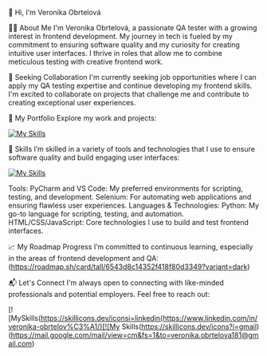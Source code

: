 👋 Hi, I'm Veronika Obrtelová

👩‍💻 About Me
I'm Veronika Obrtelová, a passionate QA tester with a growing interest in frontend development. My journey in tech is fueled by my commitment to ensuring software quality and my curiosity for creating intuitive user interfaces. I thrive in roles that allow me to combine meticulous testing with creative frontend work.

💼 Seeking Collaboration
I'm currently seeking job opportunities where I can apply my QA testing expertise and continue developing my frontend skills. I'm excited to collaborate on projects that challenge me and contribute to creating exceptional user experiences.

🌟 My Portfolio
Explore my work and projects:

[![My Skills](https://skillicons.dev/icons?i=github)](https://veronikaobrtelova.netlify.app)

🚀 Skills
I’m skilled in a variety of tools and technologies that I use to ensure software quality and build engaging user interfaces:

[![My Skills](https://skillicons.dev/icons?i=pycharm,vscode,python,selenium,html,css,js)](https://skillicons.dev)

Tools:
PyCharm and VS Code: My preferred environments for scripting, testing, and development.
Selenium: For automating web applications and ensuring flawless user experiences.
Languages & Technologies:
Python: My go-to language for scripting, testing, and automation.
HTML/CSS/JavaScript: Core technologies I use to build and test frontend interfaces.

📈 My Roadmap Progress
I’m committed to continuous learning, especially in the areas of frontend development and QA:
(https://roadmap.sh/card/tall/6543d8c14352f418f80d3349?variant=dark)

📬 Let's Connect
I'm always open to connecting with like-minded professionals and potential employers. Feel free to reach out:

[![MySkills(https://skillicons.dev/iconsi=linkedin(https://www.linkedin.com/in/veronika-obrtelov%C3%A1/)[![My Skills(https://skillicons.dev/icons?i=gmail)(https://mail.google.com/mail/view=cm&fs=1&to=veronika.obrtelova181@gmail.com)



